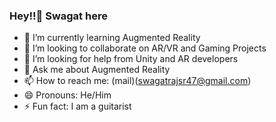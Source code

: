 ### Hey!!👋 Swagat here

<!-- - 🔭 I’m currently working on -->
- 🌱 I’m currently learning Augmented Reality
- 👯 I’m looking to collaborate on AR/VR and Gaming Projects
- 🤔 I’m looking for help from Unity and AR developers
- 💬 Ask me about Augmented Reality
- 📫 How to reach me: (mail)(swagatrajsr47@gmail.com)
- 😄 Pronouns: He/Him
- ⚡ Fun fact: I am a guitarist


